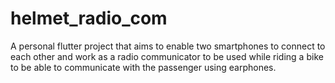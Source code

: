 # helmet_radio_com

A personal flutter project that aims to enable two smartphones to connect to each other and work as a radio communicator to be used while riding a bike to be able to communicate with the passenger using earphones.
